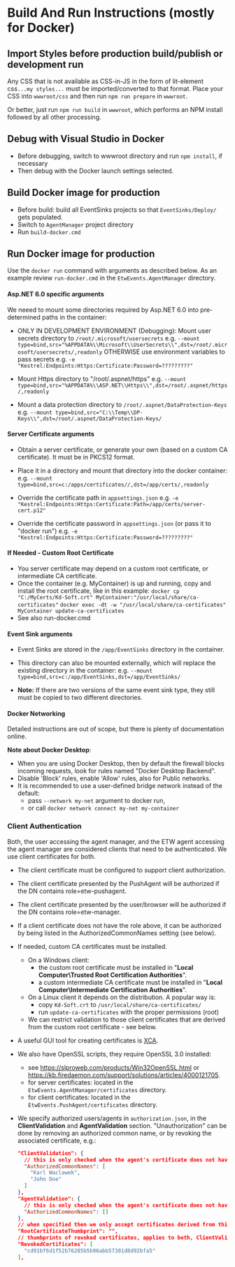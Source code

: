 # Build And Run Instructions (mostly for Docker)

## Import Styles before production build/publish or development run

Any CSS that is not available as CSS-in-JS in the form of lit-element css`...my styles...` must
be imported/converted to that format. Place your CSS into `wwwroot/css` and then run `npm run prepare` in `wwwroot`.

Or better, just run `npm run build` in `wwwroot`, which performs an NPM install followed by all other processing.

## Debug with Visual Studio in Docker

- Before debugging, switch to wwwroot directory and run `npm install`, if necessary
- Then debug with the Docker launch settings selected.

## Build Docker image for production

- Before build: build all EventSinks projects so that `EventSinks/Deploy/` gets populated.
- Switch to `AgentManager` project directory
- Run `build-docker.cmd`

## Run Docker image for production

Use the `docker run` command with arguments as described below. As an example review `run-docker.cmd` in the `EtwEvents.AgentManager` directory.

#### Asp.NET 6.0 specific arguments

We neeed to mount some directories required by Asp.NET 6.0 into pre-determined paths in the container:

- ONLY IN DEVELOPMENT ENVIRONMENT (Debugging): Mount user secrets directory to `/root/.microsoft/usersecrets`
  e.g. `--mount type=bind,src="%APPDATA%\\Microsoft\\UserSecrets\\",dst=/root/.microsoft/usersecrets/,readonly`
  OTHERWISE use environment variables to pass secrets
  e.g. `-e "Kestrel:Endpoints:Https:Certificate:Password=?????????"`

- Mount Https directory to "/root/.aspnet/https"
  e.g. `--mount type=bind,src="%APPDATA%\\ASP.NET\\Https\\",dst=/root/.aspnet/https/,readonly`

- Mount a data protection directory to `/root/.aspnet/DataProtection-Keys`
  e.g. `--mount type=bind,src="C:\\Temp\\DP-Keys\\",dst=/root/.aspnet/DataProtection-Keys/`

#### Server Certificate arguments

- Obtain  a server certificate, or generate your own (based on a custom CA certificate). It must be in PKCS12 format.

- Place it in a directory and mount that directory into the docker container:
   e.g. `--mount type=bind,src=c:/apps/certificates//,dst=/app/certs/,readonly`

- Override the certificate path in `appsettings.json`
  e.g. `-e "Kestrel:Endpoints:Https:Certificate:Path=/app/certs/server-cert.p12"`

- Override the certificate password in `appsettings.json` (or pass it to "docker run")
  e.g. `-e "Kestrel:Endpoints:Https:Certificate:Password=?????????"`

#### If Needed - Custom Root Certificate

- You server certificate may depend on a custom root certificate, or intermediate CA certificate.
- Once the container (e.g. MyContainer) is up and running, copy and install the root certificate, like in this example:
  `docker cp "C:/MyCerts/Kd-Soft.crt" MyContainer:"/usr/local/share/ca-certificates"`
  `docker exec -dt -w "/usr/local/share/ca-certificates" MyContainer update-ca-certificates`
- See also run-docker.cmd

#### Event Sink arguments

- Event Sinks are stored in the `/app/EventSinks` directory in the container.

- This directory can also be mounted externally, which will replace the existing directory in the container:
  e.g. `--mount type=bind,src=c:/app/EventSinks,dst=/app/EventSinks/`

- **Note:** If there are two versions of the same event sink type, they still must be copied to two different directories.

#### Docker Networking

Detailed instructions are out of scope, but there is plenty of documentation online.

**Note about Docker Desktop**:

- When you are using Docker Desktop, then by default the firewall blocks incoming requests, look for rules named "Docker Desktop Backend".
- Disable 'Block' rules, enable 'Allow' rules, also for Public networks.
- It is recommended to use a user-defined bridge network instead of the default:
  - pass `--network my-net` argument to docker run,
  - or call `docker network connect my-net my-container`

### Client Authentication

Both, the user accessing the agent manager, and the ETW agent accessing the agent manager are considered clients that need to be authenticated.
We use client certificates for both.

- The client certificate must be configured to support client authorization.
- The client certificate presented by the PushAgent will be authorized if the DN contains role=etw-pushagent.
- The client certificate presented by the user/browser will be authorized if the DN contains role=etw-manager.
- If a client certificate does not have the role above, it can be authorized by being listed in the AuthorizedCommonNames setting (see below).

- If needed, custom CA certificates must be installed.
  - On a Windows client:
    - the custom root certificate must be installed in "**Local Computer\Trusted Root Certification Authorities**".
    - a custom intermediate CA certificate must be installed in "**Local Computer\Intermediate Certification Authorities**".
  - On a Linux client it depends on the distribution. A popular way is:
    - copy `Kd-Soft.crt` to `/usr/local/share/ca-certificates/`
    - run `update-ca-certificates` with the proper permissions (root)
  - We can restrict validation to those client certificates that are derived from the custom root certificate - see below.

- A useful GUI tool for creating certificates is [XCA](https://www.hohnstaedt.de/xca/).
- We also have OpenSSL scripts, they require OpenSSL 3.0 installed:
  - see https://slproweb.com/products/Win32OpenSSL.html or https://kb.firedaemon.com/support/solutions/articles/4000121705.
  - for server certificates: located in the `EtwEvents.AgentManager/certificates` directory.
  - for client certificates: located in the `EtwEvents.PushAgent/certificates` directory.

- We specify authorized users/agents in `authorization.json`, in the **ClientValidation** and **AgentValidation** section.
  "Unauthorization" can be done by removing an authorized common name, or by revoking the associated certificate, e.g.:
  ```json
  "ClientValidation": {
    // this is only checked when the agent's certificate does not have role=etw-manager
    "AuthorizedCommonNames": [
      "Karl Waclawek",
      "John Doe"
    ]
  },
  "AgentValidation": {
    // this is only checked when the agent's certificate does not have role=etw-pushagent
    "AuthorizedCommonNames": []
  },
  // when specified then we only accept certificates derived from this root certificate
  "RootCertificateThumbprint": "",
  // thumbprints of revoked certificates, applies to both, ClientValidation and AgentValidation
  "RevokedCertificates": [
    "cd91bf6d1f52b76285b5b96abb57381d8d92bfa5"
  ],
  ```
